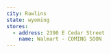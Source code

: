 ```yaml
---
city: Rawlins
state: wyoming
stores:
  - address: 2390 E Cedar Street
    name: Walmart - COMING SOON
---
```

